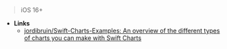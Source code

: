 > iOS 16+

- **Links**
	- [jordibruin/Swift-Charts-Examples: An overview of the different types of charts you can make with Swift Charts](https://github.com/jordibruin/Swift-Charts-Examples)